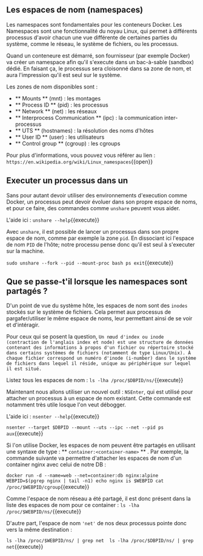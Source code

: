 ## Les espaces de nom (namespaces)

Les namespaces sont fondamentales pour les conteneurs Docker. Les Namespaces sont une fonctionnalité du noyau Linux, qui permet à différents processus d'avoir chacun une vue différente de certaines parties du système, comme le réseau, le système de fichiers, ou les processus.

Quand un conteneure est démarré, son fournisseur (par exemple Docker) va créer un namespace afin qu'il s'execute dans un bac-à-sable (sandbox) dédié. En faisant ça, le processus sera cloisonné dans sa zone de nom, et aura l'impression qu'il est seul sur le système.

Les zones de nom disponibles sont : 
- ** Mounts ** (mnt) : les montages
- ** Process ID ** (pid) : les processus 
- ** Network ** (net) : les réseaux 
- ** Interprocess Communication ** (ipc) : la communication inter-processus
- ** UTS ** (hostnames) : la résolution des noms d'hôtes
- ** User ID ** (user) : les utilisateurs
- ** Control group ** (cgroup) : les cgroups

Pour plus d'informations, vous pouvez vous référer au lien : `https://en.wikipedia.org/wiki/Linux_namespaces`{{open}}

## Executer un processus dans un 

Sans pour autant devoir utiliser des environnements d'execution comme Docker, un processus peut devoir évoluer dans son propre espace de noms, et pour ce faire, des commandes comme `unshare` peuvent vous aider.

L'aide ici : `unshare --help`{{execute}}

Avec `unshare`, il est possible de lancer un processus dans son propre espace de nom, comme par exemple la zone `pid`. En dissociant ici l'espace de nom `PID` de l'hôte; notre processu pense donc qu'il est seul à s'executer sur la machine.

`sudo unshare --fork --pid --mount-proc bash
ps
exit`{{execute}}

## Que se passe-t'il lorsque les namespaces sont partagés ?

D'un point de vue du système hôte, les espaces de nom sont des `inodes` stockés sur le système de fichiers. Cela permet aux processus de pargafer/utiliser le même espace de noms, leur permettant ainsi de se voir et d'intéragir.

Pour ceux qui se posent la question, `Un nœud d'index ou inode (contraction de l'anglais index et node) est une structure de données contenant des informations à propos d'un fichier ou répertoire stocké dans certains systèmes de fichiers (notamment de type Linux/Unix). À chaque fichier correspond un numéro d'inode (i-number) dans le système de fichiers dans lequel il réside, unique au périphérique sur lequel il est situé.`

Listez tous les espaces de nom : `ls -lha /proc/$DBPID/ns/`{{execute}}

Maintenant nous allons utiliser un nouvel outil : `NSEnter`, qui est utilisé pour attacher un processus à un espace de nom existant. Cette commande est notamment très utile losque l'on veut débogger.

L'aide ici : `nsenter --help`{{execute}}

`nsenter --target $DBPID --mount --uts --ipc --net --pid ps aux`{{execute}}

Si l'on utilise Docker, les espaces de nom peuvent être partagés en utilisant une syntaxe de type : ** `container:<container-name>` ** .
Par exemple, la commande suivante va permettre d'attacher les espaces de nom d'un container nginx avec celui de notre DB : 

`docker run -d --name=web --net=container:db nginx:alpine
WEBPID=$(pgrep nginx | tail -n1)
echo nginx is $WEBPID
cat /proc/$WEBPID/cgroup`{{execute}}

Comme l'espace de nom réseau a été partagé, il est donc présent dans la liste des espaces de nom pour ce container : 
`ls -lha /proc/$WEBPID/ns/`{{execute}}

D'autre part, l'espace de nom `'net'` de nos deux processus pointe donc vers la même destination : 

`ls -lha /proc/$WEBPID/ns/ | grep net 
ls -lha /proc/$DBPID/ns/ | grep net`{{execute}}

